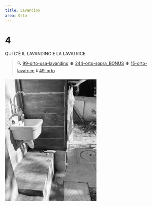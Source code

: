 ```yaml
---
title: Lavandino
area: Orto
---
```

# 4
QUI C'È IL LAVANDINO E LA LAVATRICE

> 🔍 [99-orto-usa-lavandino](99-orto-usa-lavandino.md)
> ⬆︎ [244-orto-sopra_BONUS](244-orto-sopra_BONUS.md)
> ⬆︎ [15-orto-lavatrice](15-orto-lavatrice.md)
> ⬇️ [49-orto](49-orto.md)

![foto_30](../_assets/preview/foto_30.jpg)
